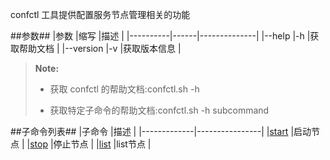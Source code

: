 confctl 工具提供配置服务节点管理相关的功能

##参数##
|参数      |缩写  |描述          |
|----------|------|--------------|
|--help    |-h    |获取帮助文档  |
|--version |-v    |获取版本信息  |
>  **Note:**
>
>  * 获取 confctl 的帮助文档:confctl.sh -h
>
>  * 获取特定子命令的帮助文档:confctl.sh -h subcommand

##子命令列表##
|子命令       |描述            |
|-------------|----------------|
|[start][start]        |启动节点        |
|[stop][stop]           |停止节点        |
|[list][list]         |list节点        |

[start]:Maintainance/Tools/Confctl/start.md
[stop]:Maintainance/Tools/Confctl/stop.md
[list]:Maintainance/Tools/Confctl/list.md

